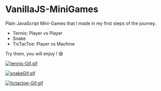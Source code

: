 # VanillaJS-MiniGames
Plain JavaScript Mini-Games that I made in my first steps of the journey.

* Tennis: Player vs Player
* Snake
* TicTacToe: Player vs Machine

Try them, you will enjoy ! 😄

[![tennis-Gif.gif](https://i.postimg.cc/DwBqrp1p/tennis-Gif.gif)](https://postimg.cc/DS4JFgj1)

[![snakeGif.gif](https://i.postimg.cc/DyzfWCyw/snakeGif.gif)](https://postimg.cc/vDpwktVJ)

[![tictactoe-Gif.gif](https://i.postimg.cc/LXTR5PcP/tictactoe-Gif.gif)](https://postimg.cc/CBz96RLM)

